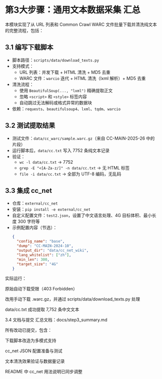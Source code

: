 # 第3大步骤：通用文本数据采集 汇总

本模块实现了从 URL 列表和 Common Crawl WARC 文件批量下载并清洗纯文本的完整流程，包括：

## 3.1 编写下载脚本
- 脚本路径：`scripts/data/download_texts.py`  
- 支持模式：
  - URL 列表：并发下载 + HTML 清洗 + MD5 去重  
  - WARC 文件：`warcio` 迭代 + HTML 清洗（lxml 解析）+ MD5 去重  
- 清洗流程：
  - 使用 `BeautifulSoup(..., "lxml")` 精确提取正文  
  - 忽略 `<script>` 和 `<style>` 标签内容  
  - 自动跳过无法解码或格式异常的数据块  
- 依赖：`requests`、`beautifulsoup4`、`lxml`、`tqdm`、`warcio`

## 3.2 测试提取结果
- 测试文件：`data/cc_warc/sample.warc.gz`（来自 CC-MAIN-2025-26 中的片段）  
- 运行脚本后，`data/cc.txt` 写入 7752 条纯文本记录  
- 验证：
  - `wc -l data/cc.txt` -> 7752  
  - `grep -E "<[A-Za-z/]" -n data/cc.txt` -> 无 HTML 标签  
  - `file -i data/cc.txt` -> 全部为 UTF-8 编码，无乱码

## 3.3 集成 cc_net
- 仓库：`external/cc_net`  
- 安装：`pip install -e external/cc_net`  
- 自定义配置文件：`test2.json`，设置了中文语言处理、4G 目标体积、最小长度 300 字符等  
- 示例配置内容（节选）：
  ```json
  {
    "config_name": "base",
    "dump": "CC-MAIN-2024-10",
    "output_dir": "data/cc_net_wiki",
    "lang_whitelist": ["zh"],
    "min_len": 300,
    "target_size": "4G"
  }
实际运行：

原始自动下载受限（403 Forbidden）

改用手动下载 .warc.gz，并通过 scripts/data/download_texts.py 处理

data/cc.txt 成功提取 7,752 条中文文本

3.4 文档与提交
汇总文档：docs/step3_summary.md

所有改动已提交，包含：

下载脚本改造为多模式支持

cc_net JSON 配置准备与测试

文本清洗效果验证与数据量记录

README 中 cc_net 用法说明已同步调整

